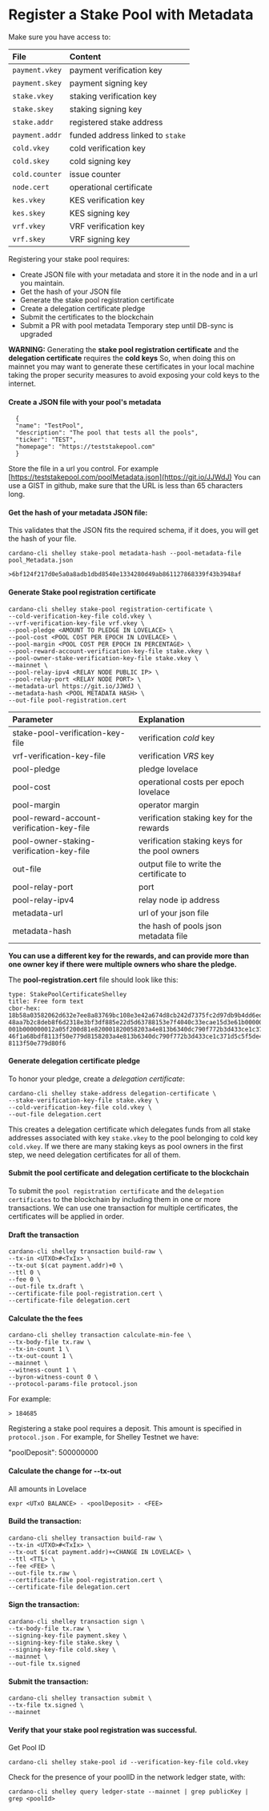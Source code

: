# Register a Stake Pool with Metadata

Make sure you have access to:

| File | Content |
| :--- | :--- |
| `payment.vkey` | payment verification key |
| `payment.skey` | payment signing key |
| `stake.vkey` | staking verification key |
| `stake.skey` | staking signing key |
| `stake.addr` | registered stake address |
| `payment.addr` | funded address linked to `stake` |
| `cold.vkey` | cold verification key |
| `cold.skey` | cold signing key |
| `cold.counter` | issue counter |
| `node.cert` | operational certificate |
| `kes.vkey` | KES verification key |
| `kes.skey` | KES signing key |
| `vrf.vkey` | VRF verification key |
| `vrf.skey` | VRF signing key |

Registering your stake pool requires:

* Create JSON file with your metadata and store it in the node and in a url you maintain.
* Get the hash of your JSON file
* Generate the stake pool registration certificate
* Create a delegation certificate pledge
* Submit the certificates to the blockchain
* Submit a PR with pool metadata Temporary step until DB-sync is upgraded

**WARNING:** Generating the **stake pool registration certificate** and the **delegation certificate** requires the **cold keys** So, when doing this on mainnet you may want to generate these certificates in your local machine taking the proper security measures to avoid exposing your cold keys to the internet.

#### Create a JSON file with your pool's metadata

      {
      "name": "TestPool",
      "description": "The pool that tests all the pools",
      "ticker": "TEST",
      "homepage": "https://teststakepool.com"
      }


Store the file in a url you control. For example [https://teststakepool.com/poolMetadata.json](https://git.io/JJWdJ) You can use a GIST in github, make sure that the URL is less than 65 characters long.

#### Get the hash of your metadata JSON file:

This validates that the JSON fits the required schema, if it does, you will get the hash of your file.

    cardano-cli shelley stake-pool metadata-hash --pool-metadata-file pool_Metadata.json

    >6bf124f217d0e5a0a8adb1dbd8540e1334280d49ab861127868339f43b3948af


#### Generate Stake pool registration certificate

    cardano-cli shelley stake-pool registration-certificate \
    --cold-verification-key-file cold.vkey \
    --vrf-verification-key-file vrf.vkey \
    --pool-pledge <AMOUNT TO PLEDGE IN LOVELACE> \
    --pool-cost <POOL COST PER EPOCH IN LOVELACE> \
    --pool-margin <POOL COST PER EPOCH IN PERCENTAGE> \
    --pool-reward-account-verification-key-file stake.vkey \
    --pool-owner-stake-verification-key-file stake.vkey \
    --mainnet \
    --pool-relay-ipv4 <RELAY NODE PUBLIC IP> \
    --pool-relay-port <RELAY NODE PORT> \
    --metadata-url https://git.io/JJWdJ \
    --metadata-hash <POOL METADATA HASH> \
    --out-file pool-registration.cert


| Parameter | Explanation |
| :--- | :--- |
| stake-pool-verification-key-file | verification _cold_ key |
| vrf-verification-key-file | verification _VRS_ key |
| pool-pledge | pledge lovelace |
| pool-cost | operational costs per epoch lovelace |
| pool-margin | operator margin |
| pool-reward-account-verification-key-file | verification staking key for the rewards |
| pool-owner-staking-verification-key-file | verification staking keys for the pool owners |
| out-file | output file to write the certificate to |
| pool-relay-port | port |
| pool-relay-ipv4 | relay node ip address |
| metadata-url | url of your json file |
| metadata-hash | the hash of pools json metadata file |

**You can use a different key for the rewards, and can provide more than one owner key if there were multiple owners who share the pledge.**

The **pool-registration.cert** file should look like this:


    type: StakePoolCertificateShelley
    title: Free form text
    cbor-hex:
    18b58a03582062d632e7ee8a83769bc108e3e42a674d8cb242d7375fc2d97db9b4dd6eded6fd5820
    48aa7b2c8deb8f6d2318e3bf3df885e22d5d63788153e7f4040c33ecae15d3e61b0000005d21dba0
    001b000000012a05f200d81e820001820058203a4e813b6340dc790f772b3d433ce1c371d5c5f5de
    46f1a68bdf8113f50e779d8158203a4e813b6340dc790f772b3d433ce1c371d5c5f5de46f1a68bdf
    8113f50e779d80f6   

#### Generate delegation certificate pledge

To honor your pledge, create a _delegation certificate_:

    cardano-cli shelley stake-address delegation-certificate \
    --stake-verification-key-file stake.vkey \
    --cold-verification-key-file cold.vkey \
    --out-file delegation.cert

This creates a delegation certificate which delegates funds from all stake addresses associated with key `stake.vkey` to the pool belonging to cold key `cold.vkey`. If we there are many staking keys as pool owners in the first step, we need delegation certificates for all of them.

#### Submit the pool certificate and delegation certificate to the blockchain

To submit the `pool registration certificate` and the `delegation certificates` to the blockchain by including them in one or more transactions. We can use one transaction for multiple certificates, the certificates will be applied in order.

#### Draft the transaction

    cardano-cli shelley transaction build-raw \
    --tx-in <UTXO>#<TxIx> \
    --tx-out $(cat payment.addr)+0 \
    --ttl 0 \
    --fee 0 \
    --out-file tx.draft \
    --certificate-file pool-registration.cert \
    --certificate-file delegation.cert

#### Calculate the the fees

    cardano-cli shelley transaction calculate-min-fee \
    --tx-body-file tx.raw \
    --tx-in-count 1 \
    --tx-out-count 1 \
    --mainnet \
    --witness-count 1 \
    --byron-witness-count 0 \
    --protocol-params-file protocol.json

For example:

    > 184685

Registering a stake pool requires a deposit. This amount is specified in `protocol.json` . For example, for Shelley Testnet we have:

"poolDeposit": 500000000

#### Calculate the change for --tx-out
All amounts in Lovelace

    expr <UTxO BALANCE> - <poolDeposit> - <FEE>

#### Build the transaction:

    cardano-cli shelley transaction build-raw \
    --tx-in <UTXO>#<TxIx> \
    --tx-out $(cat payment.addr)+<CHANGE IN LOVELACE> \
    --ttl <TTL> \
    --fee <FEE> \
    --out-file tx.raw \
    --certificate-file pool-registration.cert \
    --certificate-file delegation.cert

#### Sign the transaction:

    cardano-cli shelley transaction sign \
    --tx-body-file tx.raw \
    --signing-key-file payment.skey \
    --signing-key-file stake.skey \
    --signing-key-file cold.skey \
    --mainnet \
    --out-file tx.signed

#### Submit the transaction:

    cardano-cli shelley transaction submit \
    --tx-file tx.signed \
    --mainnet


#### Verify that your stake pool registration was successful.

Get Pool ID

    cardano-cli shelley stake-pool id --verification-key-file cold.vkey

Check for the presence of your poolID in the network ledger state, with:

    cardano-cli shelley query ledger-state --mainnet | grep publicKey | grep <poolId>
